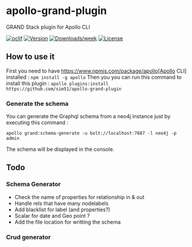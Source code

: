 # apollo-grand-plugin

GRAND Stack plugin for Apollo CLI

[![oclif](https://img.shields.io/badge/cli-oclif-brightgreen.svg)](https://oclif.io)
[![Version](https://img.shields.io/npm/v/apollo-grand-plugin.svg)](https://npmjs.org/package/apollo-grand-plugin)
[![Downloads/week](https://img.shields.io/npm/dw/apollo-grand-plugin.svg)](https://npmjs.org/package/apollo-grand-plugin)
[![License](https://img.shields.io/npm/l/apollo-grand-plugin.svg)](https://github.com/sim51/apollo-grand-plugin/blob/master/package.json)

## How to use it

First you need to have https://www.npmjs.com/package/apollo[Apollo CLI] installed : `npm install -g apollo`
Then you you can run this command to install this plugin : `apollo plugins:install https://github.com/sim51/apollo-grand-plugin`

### Generate the schema

You can generate the Graphql schema from a neo4j instance just by executing this command :

`apollo grand:schema-generate -u bolt://localhost:7687 -l neo4j -p admin`

The schema will be displayed in the console.

## Todo

### Schema Generator

* Check the name of properties for relationship in & out
* Handle rels that have many nodelabels
* Add blacklist for label (and properties?)
* Scalar for date and Geo point ?
* Add the file location for writting the schema

### Crud generator
